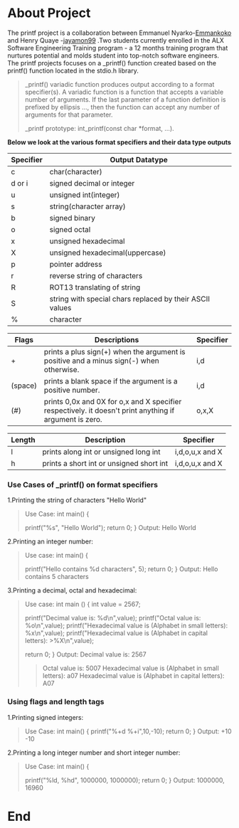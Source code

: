 # About Project

The printf project is a collaboration between Emmanuel Nyarko-[Emmankoko](https://github.com/Emmankoko)  and Henry Quaye -[jayamon99](https://github.com/jayamon99) .Two students currently enrolled in the ALX Software Engineering Training program - a 12 months training program that nurtures potential and molds student into top-notch software engineers. The printf projects focuses on a _printf() function created based on the printf() function located in the stdio.h library.

>_printf() variadic function produces output according to a format specifier(s). A variadic function is a function that accepts a variable number of arguments. If the last parameter of a function definition is prefixed by ellipsis ..., then the function can accept any number of arguments for that parameter.
>
>_printf prototype: int_printf(const char *format, ...).

**Below we look at the various format specifiers and their data type outputs**

|  Specifier |Output Datatype |
| ------------ | ------------ |
| c  | char(character)  |
| d or i  | signed decimal or integer  |
| u   | unsigned int(integer)  |
| s   |  string(character array)   |
| b  | signed binary  |
| o  | signed octal  |
| x  | unsigned hexadecimal  |
| X  | unsigned hexadecimal(uppercase)  |
| p  | pointer address  |
| r  | reverse string of characters  |
| R  | ROT13 translating of string  |
| S  | string with special chars replaced by their ASCII values  |
| %    | character    |

|Flags   | Descriptions  | Specifier  |
| ------------ | ------------ | ------------ |
| +  | prints a plus sign(+) when the argument is positive and a minus sign(-) when otherwise.  |  i,d  |
|(space)   | prints a blank space if the argument is a positive number.  | i,d  |
|(#)| prints 0,0x and 0X for o,x and X specifier respectively. it doesn't print anything if argument is zero.|o,x,X|

| Length  |Description   | Specifier  |
| ------------ | ------------ | ------------ |
| l  |prints along int or unsigned long int   |i,d,o,u,x and X   |
| h  |prints a short int or unsigned short int   |i,d,o,u,x and X   |

### Use Cases of _printf() on format specifiers

1.Printing the string of characters "Hello World"

>Use Case:
>int main() {
>
> printf("%s", "Hello World");
> return 0;
>}
>Output: Hello World

2.Printing an integer number:

>Use case:
>int main() {
>
> printf("Hello contains %d characters", 5);
> return 0;
>}
>Output: Hello contains 5 characters

3.Printing a decimal, octal and hexadecimal:

>Use case:
>int main ()
>{
> int value = 2567;
>
> printf("Decimal value is: %d\n",value);
> printf("Octal value is: %o\n",value);
> printf("Hexadecimal value is (Alphabet in small letters): %x\n",value);
> printf("Hexadecimal value is (Alphabet in capital letters): >%X\n",value);
>
> return 0;
>}
>Output: Decimal value is: 2567
 >>Octal value is: 5007
 >>Hexadecimal value is (Alphabet in small letters): a07
 >>Hexadecimal value is (Alphabet in capital letters): A07

### Using flags and length tags

1.Printing signed integers:

>Use Case:
>int main()
>{
> printf("%+d %+i",10,-10);
> return 0;
>}
>Output: +10 -10

2.Printing a long integer number and short integer number:

>Use Case:
>int main() {
>
> printf("%ld, %hd", 1000000, 1000000);
> return 0;
>}
>Output: 1000000, 16960

# End
